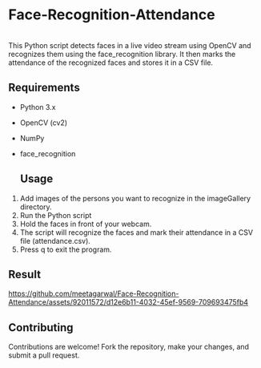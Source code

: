 # Face-Recognition-Attendance

<br>
This Python script detects faces in a live video stream using OpenCV and recognizes them using the face_recognition library. It then marks the attendance of the recognized faces and stores it in a CSV file.

## Requirements

- Python 3.x
- OpenCV (cv2)
- NumPy
- face_recognition

  ## Usage

1. Add images of the persons you want to recognize in the imageGallery directory.
2. Run the Python script
3. Hold the faces in front of your webcam.
4. The script will recognize the faces and mark their attendance in a CSV file (attendance.csv).
5. Press q to exit the program.

## Result

https://github.com/meetagarwal/Face-Recognition-Attendance/assets/92011572/d12e6b11-4032-45ef-9569-709693475fb4


## Contributing

Contributions are welcome! Fork the repository, make your changes, and submit a pull request.
